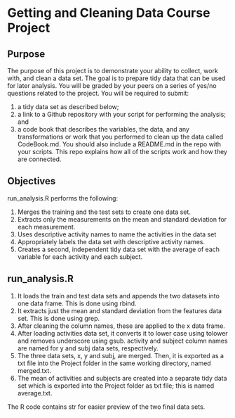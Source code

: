 # Getting and Cleaning Data Course Project
## Purpose

The purpose of this project is to demonstrate your ability to collect, work with, and clean a data set. The goal is to prepare tidy data that can be used for later analysis. You will be graded by your peers on a series of yes/no questions related to the project. You will be required to submit:

1. a tidy data set as described below;
2. a link to a Github repository with your script for performing the analysis; and
3. a code book that describes the variables, the data, and any transformations or work that you performed to clean up the data called CodeBook.md.
You should also include a README.md in the repo with your scripts. This repo explains how all of the scripts work and how they are connected.

## Objectives

run_analysis.R performs the following:

1. Merges the training and the test sets to create one data set.
2. Extracts only the measurements on the mean and standard deviation for each measurement.
3. Uses descriptive activity names to name the activities in the data set
4. Appropriately labels the data set with descriptive activity names.
5. Creates a second, independent tidy data set with the average of each variable for each activity and each subject.

## run_analysis.R

1. It loads the train and test data sets and appends the two datasets into one data frame. This is done using rbind.
2. It extracts just the mean and standard deviation from the features data set. This is done using grep.
3. After cleaning the column names, these are applied to the x data frame.
4. After loading activities data set, it converts it to lower case using tolower and removes underscore using gsub. activity and subject column names are named for y and subj data sets, respectively.
5. The three data sets, x, y and subj, are merged. Then, it is exported as a txt file into the Project folder in the same working directory, named merged.txt.
6. The mean of activities and subjects are created into a separate tidy data set which is exported into the Project folder as txt file; this is named average.txt.

The R code contains str for easier preview of the two final data sets.